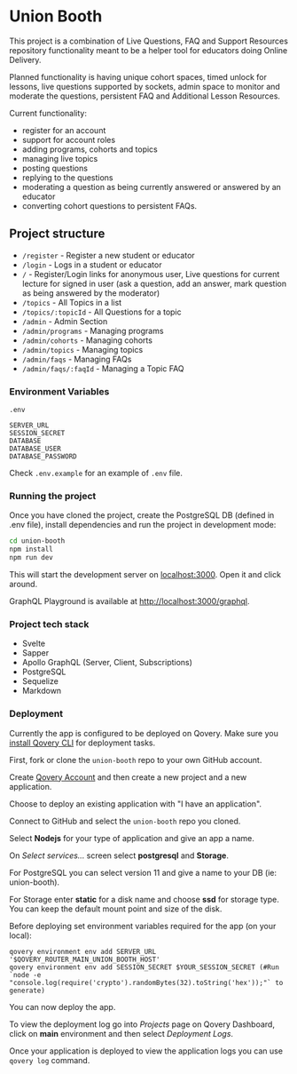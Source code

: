 # Union Booth

This project is a combination of Live Questions, FAQ and Support Resources repository functionality meant to be a helper tool for educators doing Online Delivery.

Planned functionality is having unique cohort spaces, timed unlock for lessons, live questions supported by sockets, admin space to monitor and moderate the questions, persistent FAQ and Additional Lesson Resources.

Current functionality:

- register for an account
- support for account roles
- adding programs, cohorts and topics
- managing live topics
- posting questions
- replying to the questions
- moderating a question as being currently answered or answered by an educator
- converting cohort questions to persistent FAQs.

## Project structure

- `/register` - Register a new student or educator
- `/login` - Logs in a student or educator
- `/` - Register/Login links for anonymous user, Live questions for current lecture for signed in user (ask a question, add an answer, mark question as being answered by the moderator)
- `/topics` - All Topics in a list
- `/topics/:topicId` - All Questions for a topic
- `/admin` - Admin Section
- `/admin/programs` - Managing programs
- `/admin/cohorts` - Managing cohorts
- `/admin/topics` - Managing topics
- `/admin/faqs` - Managing FAQs
- `/admin/faqs/:faqId` - Managing a Topic FAQ

### Environment Variables

```
.env

SERVER_URL
SESSION_SECRET
DATABASE
DATABASE_USER
DATABASE_PASSWORD
```

Check `.env.example` for an example of `.env` file.

### Running the project

Once you have cloned the project, create the PostgreSQL DB (defined in .env file), install dependencies and run the project in development mode:

```bash
cd union-booth
npm install
npm run dev
```

This will start the development server on [localhost:3000](http://localhost:3000). Open it and click around.

GraphQL Playground is available at [http://localhost:3000/graphql](http://localhost:3000/graphql).

### Project tech stack

- Svelte
- Sapper
- Apollo GraphQL (Server, Client, Subscriptions)
- PostgreSQL
- Sequelize
- Markdown

### Deployment

Currently the app is configured to be deployed on Qovery. Make sure you [install Qovery CLI](https://docs.qovery.com/docs/using-qovery/interface/cli/) for deployment tasks.

First, fork or clone the `union-booth` repo to your own GitHub account.

Create [Qovery Account](https://console.qovery.com/login) and then create a new project and a new application.

Choose to deploy an existing application with "I have an application".

Connect to GitHub and select the `union-booth` repo you cloned.

Select **Nodejs** for your type of application and give an app a name.

On *Select services...* screen select **postgresql** and **Storage**.

For PostgreSQL you can select version 11 and give a name to your DB (ie: union-booth).

For Storage enter **static** for a disk name and choose **ssd** for storage type. You can keep the default mount point and size of the disk.

Before deploying set environment variables required for the app (on your local):

```
qovery environment env add SERVER_URL '$QOVERY_ROUTER_MAIN_UNION_BOOTH_HOST'
qovery environment env add SESSION_SECRET $YOUR_SESSION_SECRET (#Run `node -e "console.log(require('crypto').randomBytes(32).toString('hex'));"` to generate)
```

You can now deploy the app.

To view the deployment log go into *Projects* page on Qovery Dashboard, click on **main** environment and then select *Deployment Logs*.

Once your application is deployed to view the application logs you can use `qovery log` command.